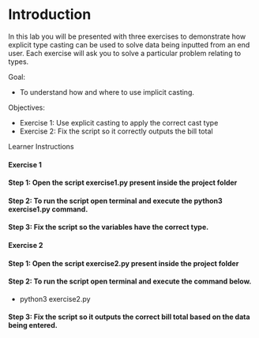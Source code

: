 # Introduction
In this lab you will be presented with three exercises to demonstrate how explicit type casting can be used to solve data being inputted from an end user. Each exercise will ask you to solve a particular problem relating to types.

Goal:
- To understand how and where to use implicit casting.

Objectives:
- Exercise 1: Use explicit casting to apply the correct cast type
- Exercise 2: Fix the script so it correctly outputs the bill total

Learner Instructions
#### Exercise 1
#### Step 1: Open the script exercise1.py present inside the project folder

#### Step 2: To run the script open terminal and execute the python3 exercise1.py command.

#### Step 3: Fix the script so the variables have the correct type.

#### Exercise 2
#### Step 1: Open the script exercise2.py present inside the project folder

#### Step 2: To run the script open terminal and execute the command below. 

- python3 exercise2.py 

#### Step 3: Fix the script so it outputs the correct bill total based on the data being entered.  
